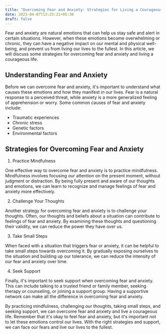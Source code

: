 ```yaml
---
title: "Overcoming Fear and Anxiety: Strategies for Living a Courageous Life"
date: 2023-04-07T13:25:21+05:30
draft: false
---
```

Fear and anxiety are natural emotions that can help us stay safe and alert in certain situations. However, when these emotions become overwhelming or chronic, they can have a negative impact on our mental and physical well-being, and prevent us from living our lives to the fullest. In this article, we will discuss some strategies for overcoming fear and anxiety and living a courageous life.

## Understanding Fear and Anxiety

Before we can overcome fear and anxiety, it's important to understand what causes these emotions and how they manifest in our lives. Fear is a natural response to a perceived threat, while anxiety is a more generalized feeling of apprehension or worry. Some common causes of fear and anxiety include:

- Traumatic experiences
- Chronic stress
- Genetic factors
- Environmental factors

## Strategies for Overcoming Fear and Anxiety

1. Practice Mindfulness

One effective way to overcome fear and anxiety is to practice mindfulness. Mindfulness involves focusing our attention on the present moment, without judgment or distraction. By being fully present and aware of our thoughts and emotions, we can learn to recognize and manage feelings of fear and anxiety more effectively.

2. Challenge Your Thoughts

Another strategy for overcoming fear and anxiety is to challenge your thoughts. Often, our thoughts and beliefs about a situation can contribute to feelings of fear and anxiety. By examining these thoughts and questioning their validity, we can reduce the power they have over us.

3. Take Small Steps

When faced with a situation that triggers fear or anxiety, it can be helpful to take small steps towards overcoming it. By gradually exposing ourselves to the situation and building up our tolerance, we can reduce the intensity of our fear and anxiety over time.

4. Seek Support

Finally, it's important to seek support when overcoming fear and anxiety. This can include talking to a trusted friend or family member, seeking therapy or counseling, or joining a support group. Having a supportive network can make all the difference in overcoming fear and anxiety.

By practicing mindfulness, challenging our thoughts, taking small steps, and seeking support, we can overcome fear and anxiety and live a courageous life. Remember that it's okay to feel fear and anxiety, but it's important not to let these emotions control our lives. With the right strategies and support, we can face our fears and live our lives to the fullest.

